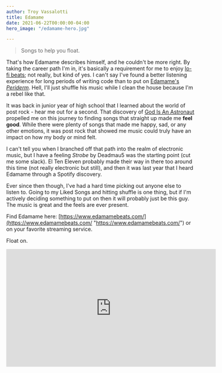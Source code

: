 ```yaml
---
author: Troy Vassalotti
title: Edamame
date: 2021-06-22T00:00:00-04:00
hero_image: "/edamame-hero.jpg"

---
```

> Songs to help you float.

That's how Edamame describes himself, and he couldn't be more right. By taking the career path I'm in, it's basically a requirement for me to enjoy [lo-fi beats](https://www.lofi.cafe/); not really, but kind of yes. I can't say I've found a better listening experience for long periods of writing code than to put on [Edamame's _Periderm_](https://edamame.bandcamp.com/album/periderm). Hell, I'll just shuffle his music while I clean the house because I'm a rebel like that.

It was back in junior year of high school that I learned about the world of post rock - hear me out for a second. That discovery of [God Is An Astronaut](https://godisanastronaut.com/) propelled me on this journey to finding songs that straight up made me **feel good**. While there were plenty of songs that made me happy, sad, or any other emotions, it was post rock that showed me music could truly have an impact on how my body or mind felt.

I can't tell you when I branched off that path into the realm of electronic music, but I have a feeling _Strobe_ by Deadmau5 was the starting point (cut me some slack). El Ten Eleven probably made their way in there too around this time (not really electronic but still), and then it was last year that I heard Edamame through a Spotify discovery.

Ever since then though, I've had a hard time picking out anyone else to listen to. Going to my Liked Songs and hitting shuffle is one thing, but if I'm actively deciding something to put on then it will probably just be this guy. The music is great and the feels are ever present.

Find Edamame here: [https://www.edamamebeats.com/](https://www.edamamebeats.com/ "https://www.edamamebeats.com/") or on your favorite streaming service.

Float on.

<div class="video-embed"><iframe width="560" height="315" src="https://www.youtube-nocookie.com/embed/GGD5ksNuito" title="YouTube video player" frameborder="0" allow="accelerometer; autoplay; clipboard-write; encrypted-media; gyroscope; picture-in-picture" allowfullscreen></iframe></div>